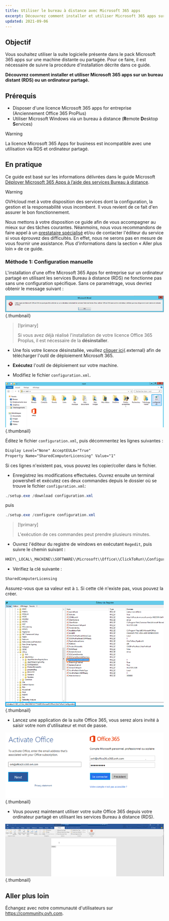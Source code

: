 ```yaml
---
title: Utiliser le bureau à distance avec Microsoft 365 apps
excerpt: Découvrez comment installer et utiliser Microsoft 365 apps sur un bureau distant (RDS) ou un ordinateur partagé
updated: 2021-09-06
---
```



## Objectif

Vous souhaitez utiliser la suite logicielle présente dans le pack Microsoft 365 apps sur une machine distante ou partagée. Pour ce faire, il est nécessaire de suivre la procédure d'installation décrite dans ce guide.

**Découvrez comment installer et utiliser Microsoft 365 apps sur un bureau distant (RDS) ou un ordinateur partagé.**

## Prérequis

- Disposer d'une licence Microsoft 365 apps for entreprise (Anciennement Office 365 ProPlus)
- Utiliser Microsoft Windows via un bureau à distance (**R**emote **D**esktop **S**ervices)

> [!warning]
>
> La licence Microsoft 365 Apps for business est incompatible avec une utilisation via RDS et ordinateur partagé.
> 

## En pratique

Ce guide est basé sur les informations délivrées dans le guide Microsoft [Déployer Microsoft 365 Apps à l’aide des services Bureau à distance](https://docs.microsoft.com/fr-fr/deployoffice/deploy-microsoft-365-apps-remote-desktop-services).

> [!warning]
>
> OVHcloud met à votre disposition des services dont la configuration, la gestion et la responsabilité vous incombent. Il vous revient de ce fait d'en assurer le bon fonctionnement.
> 
> Nous mettons à votre disposition ce guide afin de vous accompagner au mieux sur des tâches courantes. Néanmoins, nous vous recommandons de faire appel à un [prestataire spécialisé](https://partner.ovhcloud.com/fr/) et/ou de contacter l'éditeur du service si vous éprouvez des difficultés. En effet, nous ne serons pas en mesure de vous fournir une assistance. Plus d'informations dans la section « Aller plus loin » de ce guide.
> 

### Méthode 1: Configuration manuelle

L'installation d'une offre Microsoft 365 Apps for entreprise sur un ordinateur partagé en utilisant les services Bureau à distance (RDS) ne fonctionne pas sans une configuration spécifique. Sans ce paramètrage, vous devriez obtenir le message suivant :

![emails](images/4717.png){.thumbnail}

> [!primary]
>
> Si vous avez déjà réalisé l'installation de votre licence Office 365 Proplus, il est nécessaire de la **désinstaller**.
>

- Une fois votre licence désinstallée, veuillez [cliquer ici](https://www.microsoft.com/en-us/download/details.aspx?id=49117){.external} afin de télécharger l'outil de déploiement Microsoft 365.


- **Exécutez** l'outil de déploiement sur votre machine.


- Modifiez le fichier `configuration.xml`.

![office 365](images/4720.png){.thumbnail}

Éditez le fichier `configuration.xml`, puis décommentez les lignes suivantes :

```xml
Display Level="None" AcceptEULA="True"
Property Name="SharedComputerLicensing" Value="1"
```

Si ces lignes n'existent pas, vous pouvez les copier/coller dans le fichier.

- Enregistrez les modifications effectuées. Ouvrez ensuite un terminal powershell et exécutez ces deux commandes depuis le dossier où se trouve le fichier `configuration.xml`:

```powershell
./setup.exe /download configuration.xml
```

puis

```powershell
./setup.exe /configure configuration.xml
```
> [!primary]
>
> L'exécution de ces commandes peut prendre plusieurs minutes.

- Ouvrez l'éditeur du registre de windows en exécutant `Regedit`, puis suivre le chemin suivant :

```powershell
HKEY\_LOCAL\_MACHINE\\SOFTWARE\\Microsoft\\Office\\ClickToRun\\Configuration
```

- Vérifiez la clé suivante :

```powershell
SharedComputerLicensing
```
Assurez-vous que sa valeur est à `1`. Si cette clé n'existe pas, vous pouvez la créer.

![emails](images/4723.png){.thumbnail}

- Lancez une application de la suite Office 365, vous serez alors invité à saisir votre nom d'utilisateur et mot de passe.

![emails](images/4724.png){.thumbnail}

- Vous pouvez maintenant utiliser votre suite Office 365 depuis votre ordinateur partagé en utilisant les services Bureau à distance (RDS).


![emails](images/4726.png){.thumbnail}


## Aller plus loin

Échangez avec notre communauté d'utilisateurs sur <https://community.ovh.com>.
